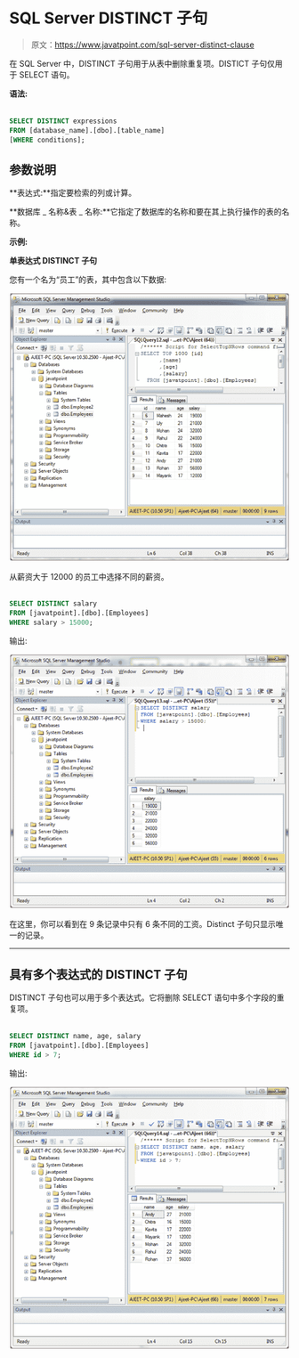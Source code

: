 # SQL Server DISTINCT 子句

> 原文：<https://www.javatpoint.com/sql-server-distinct-clause>

在 SQL Server 中，DISTINCT 子句用于从表中删除重复项。DISTICT 子句仅用于 SELECT 语句。

**语法:**

```sql

SELECT DISTINCT expressions
FROM [database_name].[dbo].[table_name]
[WHERE conditions]; 

```

## 参数说明

**表达式:**指定要检索的列或计算。

**数据库 _ 名称&表 _ 名称:**它指定了数据库的名称和要在其上执行操作的表的名称。

**示例:**

**单表达式 DISTINCT 子句**

您有一个名为“员工”的表，其中包含以下数据:

![SQL Distinct clause 1](img/28280a6ef2637903fe41cfee8a87706f.png)

从薪资大于 12000 的员工中选择不同的薪资。

```sql

SELECT DISTINCT salary
FROM [javatpoint].[dbo].[Employees]
WHERE salary > 15000;

```

输出:

![SQL Distinct clause 2](img/2d9a2c9c30bfa3c2c87abefab92fa647.png)

在这里，你可以看到在 9 条记录中只有 6 条不同的工资。Distinct 子句只显示唯一的记录。

* * *

## 具有多个表达式的 DISTINCT 子句

DISTINCT 子句也可以用于多个表达式。它将删除 SELECT 语句中多个字段的重复项。

```sql

SELECT DISTINCT name, age, salary
FROM [javatpoint].[dbo].[Employees]
WHERE id > 7; 

```

输出:

![SQL Distinct clause 3](img/c4448852f6338b9b2b93cb610a4c37f2.png)